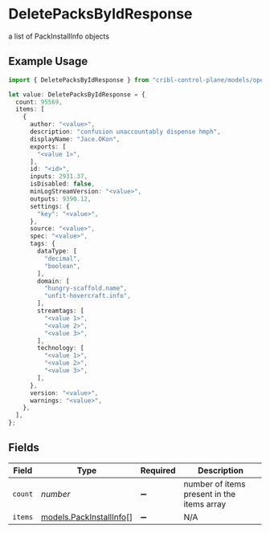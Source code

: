 # DeletePacksByIdResponse

a list of PackInstallInfo objects

## Example Usage

```typescript
import { DeletePacksByIdResponse } from "cribl-control-plane/models/operations";

let value: DeletePacksByIdResponse = {
  count: 95569,
  items: [
    {
      author: "<value>",
      description: "confusion unaccountably dispense hmph",
      displayName: "Jace.OKon",
      exports: [
        "<value 1>",
      ],
      id: "<id>",
      inputs: 2931.37,
      isDisabled: false,
      minLogStreamVersion: "<value>",
      outputs: 9390.12,
      settings: {
        "key": "<value>",
      },
      source: "<value>",
      spec: "<value>",
      tags: {
        dataType: [
          "decimal",
          "boolean",
        ],
        domain: [
          "hungry-scaffold.name",
          "unfit-hovercraft.info",
        ],
        streamtags: [
          "<value 1>",
          "<value 2>",
          "<value 3>",
        ],
        technology: [
          "<value 1>",
          "<value 2>",
          "<value 3>",
        ],
      },
      version: "<value>",
      warnings: "<value>",
    },
  ],
};
```

## Fields

| Field                                                       | Type                                                        | Required                                                    | Description                                                 |
| ----------------------------------------------------------- | ----------------------------------------------------------- | ----------------------------------------------------------- | ----------------------------------------------------------- |
| `count`                                                     | *number*                                                    | :heavy_minus_sign:                                          | number of items present in the items array                  |
| `items`                                                     | [models.PackInstallInfo](../../models/packinstallinfo.md)[] | :heavy_minus_sign:                                          | N/A                                                         |